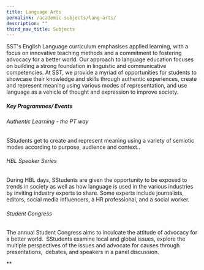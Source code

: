 ```yaml
---
title: Language Arts
permalink: /academic-subjects/lang-arts/
description: ""
third_nav_title: Subjects
---
```

SST's English Language curriculum emphasises applied learning, with a focus on innovative teaching methods and a commitment to fostering advocacy for a better world. Our approach to language education focuses on building a strong foundation in linguistic and communicative competencies. At SST, we provide a myriad of opportunities for students to showcase their knowledge and skills through authentic experiences, create and represent meaning using various modes of representation, and use language as a vehicle of thought and expression to improve society.   

  

##### Key Programmes/ Events
###### Authentic Learning - the PT way
SStudents get to create and represent meaning using a variety of semiotic modes according to purpose, audience and context..

###### HBL Speaker Series 
  During HBL days, SStudents are given the opportunity to be exposed to trends in society as well as how language is used in the various industries by inviting industry experts to share. Some experts include journalists, editors, social media influencers, a HR professional, and a social worker.

###### Student Congress 
The annual Student Congress aims to inculcate the attitude of advocacy for a better world.  SStudents examine local and global issues, explore the multiple perspectives of the issues and advocate for causes through presentations,  debates, and speakers in a panel discussion.

**